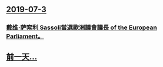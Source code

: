 ## [2019-07-3](/news/2019/07/3/index.md)

##### 
### [戴维·萨索利 Sassoli當選歐洲議會議長 of the European Parliament。 ](/news/2019/07/3/戴维-萨索利-Sassoli當選歐洲議會議長-of-the-European-Parliament.md)
## [前一天...](/news/2019/07/2/index.md)

